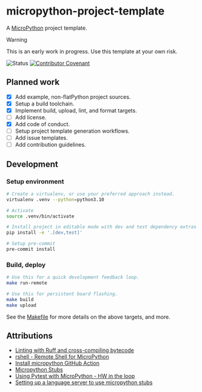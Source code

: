 # micropython-project-template

A [MicroPython](https://micropython.org/) project template.

> [!WARNING]
> This is an early work in progress. Use this template at your own risk.

![Status](https://github.com/majabojarska/micropython-project-template/actions/workflows/status.yaml/badge.svg) [![Contributor Covenant](https://img.shields.io/badge/Contributor%20Covenant-2.1-4baaaa.svg)](code_of_conduct.md)

## Planned work

- [x] Add example, non-flatPython project sources.
- [x] Setup a build toolchain.
- [x] Implement build, upload, lint, and format targets.
- [ ] Add license.
- [x] Add code of conduct.
- [ ] Setup project template generation workflows.
- [ ] Add issue templates.
- [ ] Add contribution guidelines.

## Development

### Setup environment

```bash
# Create a virtualenv, or use your preferred approach instead.
virtualenv .venv --python=python3.10

# Activate
source .venv/bin/activate

# Install project in editable mode with dev and test dependency extras
pip install -e '.[dev,test]'

# Setup pre-commit
pre-commit install
```

### Build, deploy

```bash
# Use this for a quick development feedback loop.
make run-remote

# Use this for persistent board flashing.
make build
make upload
```

See the [Makefile](./Makefile) for more details on the above targets, and more.

## Attributions

- [Linting with Ruff and cross-compiling bytecode](https://github.com/orgs/micropython/discussions/13152)
- [rshell - Remote Shell for MicroPython ](https://github.com/dhylands/rshell)
- [Install micropython GitHub Action](https://github.com/marketplace/actions/install-micropython)
- [Micropython Stubs](https://github.com/Josverl/micropython-stubs)
- [Using Pytest with MicroPython - HW in the loop](https://resources.altium.com/p/automating-micropython-development-and-testing-using-continuous-integration)
- [Setting up a language server to use micropython stubs](https://micropython-stubs.readthedocs.io/en/main/22_vscode.html)
